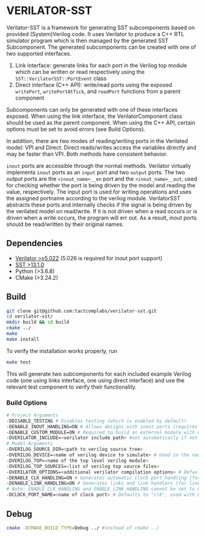 # VERILATOR-SST

Verilator-SST is a framework for generating SST subcomponents based on provided
(System)Verilog code. It uses Verilator to produce a C++ RTL simulator program
which is then managed by the generated SST Subcomponent. The generated subcomponents
can be created with one of two supported interfaces.

1. Link interface: generate links for each port in the Verilog top
   module which can be written or read respectively using the
`SST::VerilatorSST::PortEvent` class
2. Direct interface (C++ API): write/read ports using the exposed
`writePort`, `writePortAtTick`, and
   `readPort` functions from a parent component

Subcomponents can only be generated with one of these interfaces
exposed. When using the link
interface, the VerilatorComponent class should be used as the parent component.
When using the
C++ API, certain options must be set to avoid errors (see Build Options).

In addition, there are two modes of reading/writing ports in the Verilated
model: VPI and Direct. Direct reads/writes access the variables directly and
may be faster than VPI. Both methods have consistent behavior.

`inout` ports are accessible through the normal methods. Verilator
virtually implements `inout` ports as an `input` port and two `output` ports. The two
output ports are the `<inout_name>__en` port and the `<inout_name>__out`, used
for checking whether the port is being driven by the model and reading the value,
respectively. The input port is used for writing operations and uses the assigned 
portname according to the verilog module. VerilatorSST abstracts these ports and
internally checks if the signal is being driven by the verilated model on read/write.
If it is not driven when a read occurs or is driven when a write occurs, 
the program will err out. As a result, inout ports should be read/written
by their original names.

## Dependencies

- [Verilator >v5.022](https://github.com/verilator/verilator/releases/tag/v5.022) (5.026 is required for inout port support)
- [SST >13.1.0](https://github.com/sstsimulator/sst-core/releases/tag/v13.1.0_Final)
- Python (>3.6.8)
- CMake (>3.24.2)

## Build

```bash
git clone git@github.com:tactcomplabs/verilator-sst.git
cd verilator-sst/
mkdir build && cd build
cmake ../
make
make install
```

To verify the installation works properly, run

```bash
make test
```
This will generate two subcomponents for each included example Verilog code
(one using links interface, one using direct interface)
and use the relevant test component to verify their functionality.

### Build Options

```bash
# Project Arguments
-DDISABLE_TESTING # Disables testing (which is enabled by default)
-DENABLE_INOUT_HANDLING=ON # Allows designs with inout ports (requires Verilator 5.026 or greater)
-DENABLE_CUSTOM_MODULE=ON # Required to build an external module with CLI model arguments
-DVERILATOR_INCLUDE=<verilator include path> #set automatically if not assigned
# Model Arguments
-DVERILOG_SOURCE_DIR=<path to verilog source tree>
-DVERILOG_DEVICE=<name of verilog device to simulate> # Used in the name of the subcomponent
-DVERILOG_TOP=<name of the top level verilog module>
-DVERILOG_TOP_SOURCES=<list of verilog top source files>
-DVERILATOR_OPTIONS=<additional verilator compilation options> # Defaults to empty string
-DENABLE_CLK_HANDLING=ON # Generates automatic clock port handling (for C++ API interface)
-DENABLE_LINK_HANDLING=ON # Generates links and link handlers (for links interface; on by default)
# Note: ENABLE_CLK_HANDLING and ENABLE_LINK_HANDLING cannot be set to ON simultaneously
-DCLOCK_PORT_NAME=<name of clock port> # Defaults to "clk", used with ENABLE_LINK_HANDLING
```

## Debug

```bash
cmake -DCMAKE_BUILD_TYPE=Debug ../ #instead of cmake ../
```
